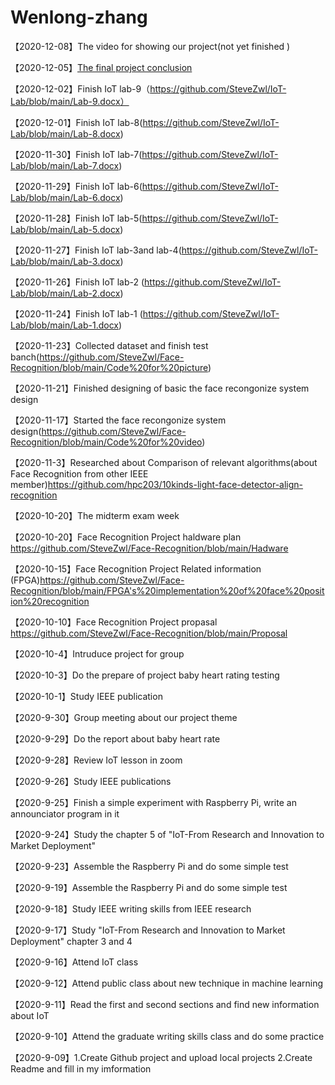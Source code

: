 # Wenlong-zhang

【2020-12-08】The video for showing our project(not yet finished )

【2020-12-05】[The final project conclusion](https://blog.csdn.net/SteveZwl/article/details/110878936)

【2020-12-02】Finish IoT lab-9（https://github.com/SteveZwl/IoT-Lab/blob/main/Lab-9.docx）

【2020-12-01】Finish IoT lab-8(https://github.com/SteveZwl/IoT-Lab/blob/main/Lab-8.docx)

【2020-11-30】Finish IoT lab-7(https://github.com/SteveZwl/IoT-Lab/blob/main/Lab-7.docx)

【2020-11-29】Finish IoT lab-6(https://github.com/SteveZwl/IoT-Lab/blob/main/Lab-6.docx)

【2020-11-28】Finish IoT lab-5(https://github.com/SteveZwl/IoT-Lab/blob/main/Lab-5.docx)

【2020-11-27】Finish IoT lab-3and lab-4(https://github.com/SteveZwl/IoT-Lab/blob/main/Lab-3.docx)

【2020-11-26】Finish IoT lab-2 (https://github.com/SteveZwl/IoT-Lab/blob/main/Lab-2.docx)

【2020-11-24】Finish IoT lab-1 (https://github.com/SteveZwl/IoT-Lab/blob/main/Lab-1.docx)

【2020-11-23】Collected dataset and finish test banch(https://github.com/SteveZwl/Face-Recognition/blob/main/Code%20for%20picture)

【2020-11-21】Finished designing of basic the face recongonize system design

【2020-11-17】Started the face recongonize system design(https://github.com/SteveZwl/Face-Recognition/blob/main/Code%20for%20video)

【2020-11-3】Researched about Comparison of relevant algorithms(about Face Recognition from other IEEE member)https://github.com/hpc203/10kinds-light-face-detector-align-recognition

【2020-10-20】The midterm exam week

【2020-10-20】Face Recognition Project haldware plan https://github.com/SteveZwl/Face-Recognition/blob/main/Hadware

【2020-10-15】Face Recognition Project Related information (FPGA)https://github.com/SteveZwl/Face-Recognition/blob/main/FPGA's%20implementation%20of%20face%20position%20recognition

【2020-10-10】Face Recognition Project propasal https://github.com/SteveZwl/Face-Recognition/blob/main/Proposal

【2020-10-4】Intruduce project for group

【2020-10-3】Do the prepare of project baby heart rating testing

【2020-10-1】Study IEEE publication

【2020-9-30】Group meeting about our project theme

【2020-9-29】Do the report about baby heart rate

【2020-9-28】Review IoT lesson in zoom

【2020-9-26】Study IEEE publications 

【2020-9-25】Finish a simple experiment with Raspberry Pi, write an announciator program in it

【2020-9-24】Study the chapter 5 of "IoT-From Research and Innovation to Market Deployment"

【2020-9-23】Assemble the Raspberry Pi and do some simple test

【2020-9-19】Assemble the Raspberry Pi and do some simple test

【2020-9-18】Study IEEE writing skills from IEEE research

【2020-9-17】Study "IoT-From Research and Innovation to Market Deployment" chapter 3 and 4 

【2020-9-16】Attend IoT class

【2020-9-12】Attend public class about new technique in machine learning 
 
【2020-9-11】Read the first and second sections and find new information about IoT  
 
【2020-9-10】Attend the graduate writing skills class and do some practice 
 
【2020-9-09】1.Create Github project and upload local projects 2.Create Readme and fill in my imformation 










